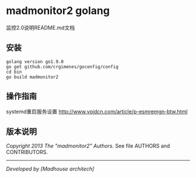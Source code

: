 madmonitor2 golang
=======

监控2.0说明README.md文档

## 安装

    golang version go1.9.0
    go get github.com/crgimenes/goconfig/config
	cd bin
	go build madmonitor2



## 操作指南
systemd重启服务设置
http://www.voidcn.com/article/p-esmremgn-btw.html



## 版本说明

*Copyright 2013  The "madmonitor2" Authors*. See file AUTHORS and CONTRIBUTORS.


* * *
*Developed by [Madhouse architech]*



